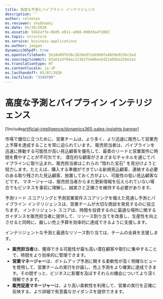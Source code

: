 ```yaml
---
title: 高度な予測とパイプライン インテリジェンス
description: ''
author: relnotes
ms.reviewer: shubhadaj
ms.date: 04/28/2020
ms.assetid: 5d42affe-88d5-e911-a968-000d3a4f3883
ms.topic: structure
ms.service: business-applications
ms.author: joegan
dynamics365pdf: true
ms.openlocfilehash: 5b18e09f638c282de972ab9b0fa4039e9236c5ad
ms.sourcegitcommit: 63a61a3764ac12162f3e06ea5d22a05ba22be2a2
ms.translationtype: HT
ms.contentlocale: ja-JP
ms.lasthandoff: 05/07/2020
ms.locfileid: "3349789"
---
```

# <a name="advanced-forecasting-and-pipeline-intelligence"></a>高度な予測とパイプライン インテリジェンス

[!include[artificial-intelligence/dynamics365-sales-insights banner](../includes/artificial-intelligence/dynamics365-sales-insights.md)]

<!--structure start-->
市場で優位に立つために、営業チームは、より多く、より迅速に販売して営業売上予算を達成することを常に迫られています。 販売担当者は、パイプラインを迅速に移動する可能性が高い見込顧客を優先して、最善のリードと営業案件に時間を費やすことが不可欠です。 潜在的な顧客がさまざまなチャネルを通じてパイプラインに取り込まれ、販売担当者はこれらの "隠れた宝石" を見分けようと努力します。たとえば、購入する準備ができている新規見込顧客、連絡する必要のある取り残された見込顧客、放置しておく方がよい、可能性の低い見込顧客などです。 マネージャーは、販売担当者からまだ更新情報を伝えられていない場合でもビジネスを事前に理解し、誠実さと正確さを維持する必要があります。

予測リード スコアリングと予測営業案件スコアリングを備えた見通し予測とパイプライン インテリジェンスは、営業チームが大切な商談を発見するのに役立ちます。 インテリジェント スコアは、時間を投資するのに最適な場所に関するガイダンスを販売担当者に提供して、リソース割り当てを改善し、生産性を向上させると同時に、厳しい売上予算を効率的に達成できるように支援します。 

インテリジェントな予測と最適なリソース割り当ては、チームの全員を支援します。

- **販売担当者**は、獲得できる可能性が最も高い潜在顧客や取引に集中することで、時間をより効率的に管理できます。 
- **営業マネージャー**は、ボトムアップ予測に関する柔軟性が高く明確なビューを使用して、営業チームの実行を計画し、売上予測をより確実に達成できます。その間ずっと、ビジネスに影響を及ぼすそれらの機会についてより深く理解できます。
- **販売促進マネージャー**は、より高い柔軟性を利用して、営業の実行を正確に反映する、より詳細で有意義なガイダンスを提供できます。
<!--structure end-->



